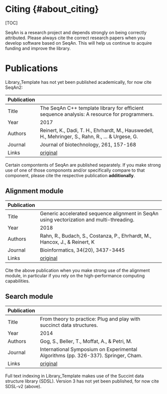 # Citing {#about_citing}

[TOC]

SeqAn is a research project and depends strongly on being correctly attributed.
Please always cite the correct research papers when you develop software based
on SeqAn. This will help us continue to acquire funding and improve the library.

# Publications

Library_Template has not yet been published academically, for now cite SeqAn2:

| Publication   |                                                                                                   |
|---------------|---------------------------------------------------------------------------------------------------|
| Title         | The SeqAn C++ template library for efficient sequence analysis: A resource for programmers.       |
| Year          | 2017                                                                                              |
| Authors       | Reinert, K., Dadi, T. H., Ehrhardt, M., Hauswedell, H., Mehringer, S., Rahn, R., ... & Urgese, G. |
| Journal       | Journal of biotechnology, 261, 157-168                                                            |
| Links         | [original](https://doi.org/10.1016/j.jbiotec.2017.07.017)                                         |

Certain compontents of SeqAn are published separately. If you make strong use of
one of those compononts and/or specifically compare to that component, please
cite the respective publication **additionally**.

## Alignment module

| Publication   |                                                                                                   |
|---------------|---------------------------------------------------------------------------------------------------|
| Title         | Generic accelerated sequence alignment in SeqAn using vectorization and multi-threading.          |
| Year          | 2018                                                                                              |
| Authors       | Rahn, R., Budach, S., Costanza, P., Ehrhardt, M., Hancox, J., & Reinert, K                        |
| Journal       | Bioinformatics, 34(20), 3437-3445                                                                 |
| Links         | [original](https://doi.org/10.1093/bioinformatics/bty380)                                         |

Cite the above publication when you make strong use of the alignment module, in
particular if you rely on the high-performance computing capabilities.

## Search module

| Publication   |                                                                                                   |
|---------------|---------------------------------------------------------------------------------------------------|
| Title         | From theory to practice: Plug and play with succinct data structures.                             |
| Year          | 2014                                                                                              |
| Authors       | Gog, S., Beller, T., Moffat, A., & Petri, M.                                                      |
| Journal       | International Symposium on Experimental Algorithms (pp. 326-337). Springer, Cham.                 |
| Links         | [original](https://doi.org/10.1007/978-3-319-07959-2_28)                                          |


Full text indexing in Library_Template makes use of the Succint data structure library (SDSL).
Version 3 has not yet been published, for now cite SDSL-v2 (above).
